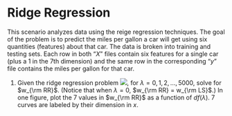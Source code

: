 # Ridge Regression
This scenario analyzes data using the reige regression techniques. The goal of the problem is to predict the miles per gallon a car will get using six quantities (features) about that car. The data is broken into training and testing sets. Each row in both “$X$” files contain six features for a single car (plus a 1 in the 7th dimension) and the same row in the corresponding “$y$” file contains the miles per gallon for that car.

1. Given the ridge regression problem <img src="https://render.githubusercontent.com/render/math?math=$\mathcal{L}%20=%20\lambda%20\|w\|^2%20+%20\sum^{350}_{i=1}%20\|y_i%20-%20x^T_i%20W\|^2$">, for $\lambda = 0,1,2,...,5000$, solve for $w_{\rm RR}$. (Notice that when $\lambda = 0$, $w_{\rm RR} = w_{\rm LS}$.) In one figure, plot the 7 values in $w_{\rm RR}$ as a function of $df(\lambda)$. 7 curves are labeled by their dimension in $x$.
